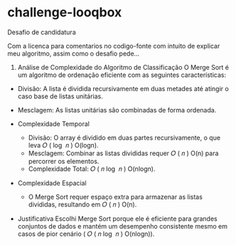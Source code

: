 # challenge-looqbox
Desafio de candidatura

Com a licenca para comentarios no codigo-fonte com intuito de explicar meu algoritmo, assim como o desafio pede...

1. Análise de Complexidade do Algoritmo de Classificação
   O Merge Sort é um algoritmo de ordenação eficiente com as seguintes características:

 - Divisão: A lista é dividida recursivamente em duas metades até atingir o caso base de listas unitárias.
 - Mesclagem: As listas unitárias são combinadas de forma ordenada.
 - Complexidade Temporal
   -  Divisão: O array é dividido em duas partes recursivamente, o que leva
𝑂
(
log
⁡
𝑛
)
O(logn).
   -  Mesclagem: Combinar as listas divididas requer
   𝑂
   (
   𝑛
   )
   O(n) para percorrer os elementos.
   - Complexidade Total:
   𝑂
   (
   𝑛
   log
   ⁡
   𝑛
   )
   O(nlogn).
- Complexidade Espacial
  - O Merge Sort requer espaço extra para armazenar as listas divididas, resultando em
  𝑂
  (
  𝑛
  )
  O(n).

- Justificativa
Escolhi Merge Sort porque ele é eficiente para grandes conjuntos de dados e mantém um desempenho consistente mesmo em casos de pior cenário (
𝑂
(
𝑛
log
⁡
𝑛
)
O(nlogn)).



